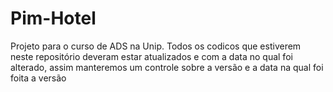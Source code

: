 # Pim-Hotel
Projeto para o curso de ADS na Unip.
Todos os codicos que estiverem neste repositório deveram estar atualizados e com a data no qual foi alterado, assim manteremos um controle sobre a versão e a data na qual foi foita a versão
